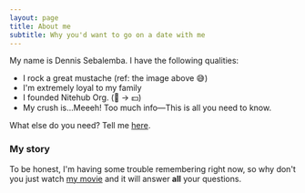 ```yaml
---
layout: page
title: About me
subtitle: Why you'd want to go on a date with me
---
```


My name is Dennis Sebalemba. I have the following qualities:

- I rock a great mustache (ref: the image above 😅)
- I'm extremely loyal to my family
- I founded Nitehub Org. (🏢 → 💵)
- My crush is...Meeeh! Too much info—This is all you need to know.

What else do you need? Tell me [here](mailto:dennis.sebalemba@gmail.com).

### My story

To be honest, I'm having some trouble remembering right now, so why don't you just watch [my movie](https://en.wikipedia.org/wiki/The_Princess_Bride_%28film%29) and it will answer **all** your questions.

